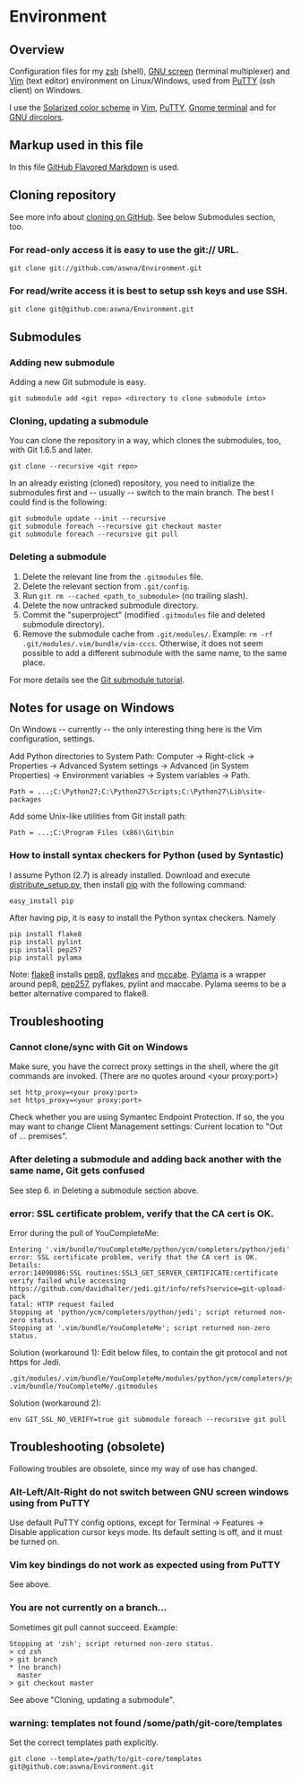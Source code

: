 # Environment #
## Overview ##
Configuration files for my [zsh][1] (shell), [GNU screen][2] (terminal multiplexer) and
[Vim][3] (text editor) environment on Linux/Windows, used from [PuTTY][4] (ssh client) on Windows.

I use the [Solarized color scheme][5] in [Vim][6], [PuTTY][7], [Gnome terminal][8] and for [GNU dircolors][20].

## Markup used in this file ##
In this file [GitHub Flavored Markdown][9] is used.

## Cloning repository ##
See more info about [cloning on GitHub][10]. See below Submodules section, too.

### For read-only access it is easy to use the git:// URL. ###
    git clone git://github.com/aswna/Environment.git

### For read/write access it is best to setup ssh keys and use SSH. ###
    git clone git@github.com:aswna/Environment.git

## Submodules ##
### Adding new submodule ###
Adding a new Git submodule is easy.

    git submodule add <git repo> <directory to clone submodule into>

### Cloning, updating a submodule ###
You can clone the repository in a way, which clones the submodules, too, with Git 1.6.5 and later.

    git clone --recursive <git repo>

In an already existing (cloned) repository, you need to initialize the submodules first and -- usually -- switch to the main branch. The best I could find is the following:

    git submodule update --init --recursive
    git submodule foreach --recursive git checkout master
    git submodule foreach --recursive git pull

### Deleting a submodule ###
1. Delete the relevant line from the <code>.gitmodules</code> file.
2. Delete the relevant section from <code>.git/config</code>.
3. Run <code>git rm --cached &lt;path_to_submodule&gt;</code> (no trailing slash).
4. Delete the now untracked submodule directory.
5. Commit the "superproject" (modified <code>.gitmodules</code> file and deleted submodule directory).
6. Remove the submodule cache from <code>.git/modules/</code>. Example:
   <code>rm -rf .git/modules/.vim/bundle/vim-cccs</code>. Otherwise, it does not seem possible to add a
   different submodule with the same name, to the same place.

For more details see the [Git submodule tutorial][11].

## Notes for usage on Windows ##
On Windows -- currently -- the only interesting thing here is the Vim configuration, settings.

Add Python directories to System Path: Computer -> Right-click -> Properties -> Advanced System
settings -> Advanced (in System Properties) -> Environment variables -> System variables -> Path.

    Path = ...;C:\Python27;C:\Python27\Scripts;C:\Python27\Lib\site-packages

Add some Unix-like utilities from Git install path:

    Path = ...;C:\Program Files (x86)\Git\bin

### How to install syntax checkers for Python (used by Syntastic) ###
I assume Python (2.7) is already installed. Download and execute [distribute_setup.py][12],
then install [pip][13] with the following command:

    easy_install pip

After having pip, it is easy to install the Python syntax checkers. Namely

    pip install flake8
    pip install pylint
    pip install pep257
    pip install pylama

Note: [flake8][14] installs [pep8][15], [pyflakes][16] and [mccabe][17]. [Pylama][18] is a wrapper
around pep8, [pep257][19], pyflakes, pylint and maccabe. Pylama seems to be a better alternative
compared to flake8.

## Troubleshooting ##
### Cannot clone/sync with Git on Windows ###
Make sure, you have the correct proxy settings in the shell, where the git commands are invoked.
(There are no quotes around &lt;your proxy:port&gt;)

    set http_proxy=<your proxy:port>
    set https_proxy=<your proxy:port>

Check whether you are using Symantec Endpoint Protection. If so, the you may want to change
Client Management settings: Current location to "Out of ... premises".

### After deleting a submodule and adding back another with the same name, Git gets confused ###
See step 6. in Deleting a submodule section above.

### error: SSL certificate problem, verify that the CA cert is OK. ###
Error during the pull of YouCompleteMe:

    Entering '.vim/bundle/YouCompleteMe/python/ycm/completers/python/jedi'
    error: SSL certificate problem, verify that the CA cert is OK. Details:
    error:14090086:SSL routines:SSL3_GET_SERVER_CERTIFICATE:certificate verify failed while accessing https://github.com/davidhalter/jedi.git/info/refs?service=git-upload-pack
    fatal: HTTP request failed
    Stopping at 'python/ycm/completers/python/jedi'; script returned non-zero status.
    Stopping at '.vim/bundle/YouCompleteMe'; script returned non-zero status.

Solution (workaround 1): Edit below files, to contain the git protocol and not https for Jedi.

    .git/modules/.vim/bundle/YouCompleteMe/modules/python/ycm/completers/python/jedi/config
    .vim/bundle/YouCompleteMe/.gitmodules

Solution (workaround 2):

    env GIT_SSL_NO_VERIFY=true git submodule foreach --recursive git pull

## Troubleshooting (obsolete) ##
Following troubles are obsolete, since my way of use has changed.

### Alt-Left/Alt-Right do not switch between GNU screen windows using from PuTTY ###
Use default PuTTY config options, except for Terminal -> Features -> Disable application cursor keys mode.
Its default setting is off, and it must be turned on.

### Vim key bindings do not work as expected using from PuTTY ###
See above.

### You are not currently on a branch... ###
Sometimes git pull cannot succeed. Example:

    Stopping at 'zsh'; script returned non-zero status.
    > cd zsh
    > git branch
    * (no branch)
      master
    > git checkout master
See above "Cloning, updating a submodule".

### warning: templates not found /some/path/git-core/templates ###
Set the correct templates path explicitly.

    git clone --template=/path/to/git-core/templates git@github.com:aswna/Environment.git

[1]: http://www.zsh.org/ "zsh"
[2]: http://www.gnu.org/software/screen/ "GNU screen"
[3]: http://www.vim.org/ "Vim"
[4]: http://www.chiark.greenend.org.uk/~sgtatham/putty/ "PuTTY"
[5]: http://ethanschoonover.com/solarized "Solarized"
[6]: https://github.com/altercation/vim-colors-solarized "Vim colors solarized"
[7]: https://github.com/brantb/solarized/tree/master/putty-colors-solarized "PuTTY colors solarized"
[8]: https://github.com/sigurdga/gnome-terminal-colors-solarized "Gnome terminal colors solarized"
[9]: http://github.github.com/github-flavored-markdown/ "GFM"
[10]: https://help.github.com/articles/which-remote-url-should-i-use "Which remote URL should I use?"
[11]: https://git.wiki.kernel.org/index.php/GitSubmoduleTutorial "Git submodule tutorial"
[12]: http://python-distribute.org/distribute_setup.py "distribute_setup.py"
[13]: https://pypi.python.org/pypi/pip "pip"
[14]: https://pypi.python.org/pypi/flake8 "flake8"
[15]: https://pypi.python.org/pypi/pep8 "pep8"
[16]: https://pypi.python.org/pypi/pyflakes "pyflakes"
[17]: https://pypi.python.org/pypi/mccabe "mccabe"
[18]: https://pypi.python.org/pypi/pylama "pylama"
[19]: https://pypi.python.org/pypi/pep257 "pep257"
[20]: https://github.com/seebi/dircolors-solarized "dircolors-solarized"
